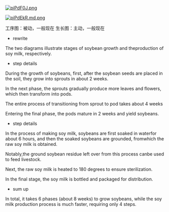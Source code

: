 [![piPdF0J.png](https://z1.ax1x.com/2023/10/18/piPdF0J.png)](https://imgse.com/i/piPdF0J)

[![piPdEkR.md.png](https://z1.ax1x.com/2023/10/18/piPdEkR.md.png)](https://imgse.com/i/piPdEkR)

工序图：被动，一般现在
生长图：主动，一般现在

- rewrite

The two diagrams illustrate stages of soybean growth and theproduction of soy milk, respectively.

- step details

During the growth of soybeans, first, after the soybean seeds are
placed in the soil, they grow into sprouts in about 2 weeks.

In the next phase, the sprouts gradually produce more leaves and
flowers, which then transform into pods.

The entire process of transitioning from sprout to pod takes about 4 weeks

Entering the final phase, the pods mature in 2 weeks and yield soybeans.

- step details

In the process of making soy milk, soybeans are first soaked in waterfor about 6 hours, and then the soaked soybeans are grounded, fromwhich the raw soy milk is obtained.

Notably,the ground soybean residue left over from this process canbe used to feed livestock.

Next, the raw soy milk is heated to 180 degrees to ensure sterilization.

In the final stage, the soy milk is bottled and packaged for distribution.

- sum up

In total, it takes 6 phases (about 8 weeks) to grow soybeans, while
the soy milk production process is much faster, requiring only 4 steps.
